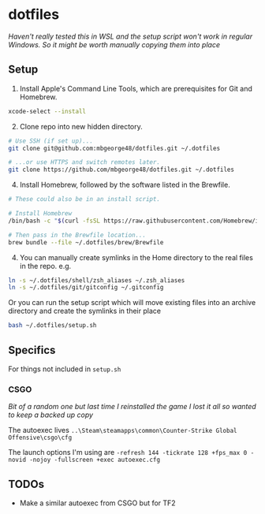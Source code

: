 # dotfiles

_Haven't really tested this in WSL and the setup script won't work in regular Windows. So it might be worth manually copying them into place_

## Setup

1. Install Apple's Command Line Tools, which are prerequisites for Git and Homebrew.

```zsh
xcode-select --install
```

2. Clone repo into new hidden directory.

```zsh
# Use SSH (if set up)...
git clone git@github.com:mbgeorge48/dotfiles.git ~/.dotfiles

# ...or use HTTPS and switch remotes later.
git clone https://github.com/mbgeorge48/dotfiles.git ~/.dotfiles
```

4. Install Homebrew, followed by the software listed in the Brewfile.

```zsh
# These could also be in an install script.

# Install Homebrew
/bin/bash -c "$(curl -fsSL https://raw.githubusercontent.com/Homebrew/install/HEAD/install.sh)"

# Then pass in the Brewfile location...
brew bundle --file ~/.dotfiles/brew/Brewfile
```

4. You can manually create symlinks in the Home directory to the real files in the repo. e.g.

```zsh
ln -s ~/.dotfiles/shell/zsh_aliases ~/.zsh_aliases
ln -s ~/.dotfiles/git/gitconfig ~/.gitconfig
```

Or you can run the setup script which will move existing files into an archive directory and create the symlinks in their place

```zsh
bash ~/.dotfiles/setup.sh
```

## Specifics

For things not included in `setup.sh`

### CSGO

_Bit of a random one but last time I reinstalled the game I lost it all so wanted to keep a backed up copy_

The autoexec lives `..\Steam\steamapps\common\Counter-Strike Global Offensive\csgo\cfg`

The launch options I'm using are `-refresh 144 -tickrate 128 +fps_max 0 -novid -nojoy -fullscreen +exec autoexec.cfg`

## TODOs

- Make a similar autoexec from CSGO but for TF2
